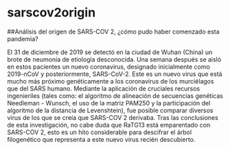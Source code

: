 # sarscov2origin

##Análisis del origen de SARS-COV 2, ¿cómo pudo haber comenzado esta pandemia?

El 31 de diciembre de 2019 se detectó en la ciudad de Wuhan (China) un brote de neumonía de etiología desconocida. Una semana después se aisló en estos pacientes un nuevo coronavirus, designado inicialmente como 2019-nCoV y posteriormente, SARS-CoV-2. Este es un nuevo virus que está mucho más próximo genéticamente a los coronavirus de los murciélagos que del SARS humano. Mediante la aplicación de cruciales recursos ingenieriles (tales como: el algoritmo de alineación de secuencias genéticas Needleman - Wunsch, el uso de la matriz PAM250 y la participación del algoritmo de la distancia de Levenshtein), fue posible comparar diversos virus de los que se creía que SARS-COV 2 derivaba. Tras las conclusiones de esta investigación, no cabe duda que RaTG13 está emparentado con SARS-COV 2, esto es un hito considerable para descifrar el árbol filogenético que representa a este nuevo virus recién descubierto.
